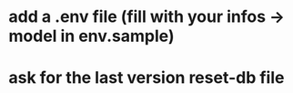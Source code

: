 # add a .env file (fill with your infos -> model in env.sample)

# ask for the last version reset-db file
